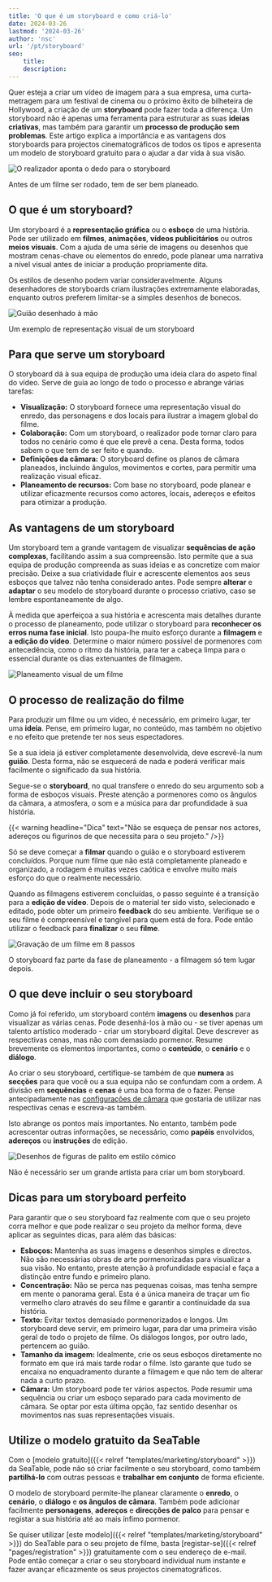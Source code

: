 ```yaml
---
title: 'O que é um storyboard e como criá-lo'
date: 2024-03-26
lastmod: '2024-03-26'
author: 'nsc'
url: '/pt/storyboard'
seo:
    title:
    description:
---
```


Quer esteja a criar um vídeo de imagem para a sua empresa, uma curta-metragem para um festival de cinema ou o próximo êxito de bilheteira de Hollywood, a criação de um **storyboard** pode fazer toda a diferença. Um storyboard não é apenas uma ferramenta para estruturar as suas **ideias criativas**, mas também para garantir um **processo de produção sem problemas**. Este artigo explica a importância e as vantagens dos storyboards para projectos cinematográficos de todos os tipos e apresenta um modelo de storyboard gratuito para o ajudar a dar vida à sua visão.

![O realizador aponta o dedo para o storyboard](images/dix-sept-xEKgWKmUk5A-unsplash-711x463.jpg)

Antes de um filme ser rodado, tem de ser bem planeado.

## O que é um storyboard?

Um storyboard é a **representação gráfica** ou o **esboço** de uma história. Pode ser utilizado em **filmes**, **animações**, **vídeos publicitários** ou outros **meios visuais**. Com a ajuda de uma série de imagens ou desenhos que mostram cenas-chave ou elementos do enredo, pode planear uma narrativa a nível visual antes de iniciar a produção propriamente dita.

Os estilos de desenho podem variar consideravelmente. Alguns desenhadores de storyboards criam ilustrações extremamente elaboradas, enquanto outros preferem limitar-se a simples desenhos de bonecos.

![Guião desenhado à mão](images/dix-sept-idiRDLFPH6A-unsplash-711x936.jpg)

Um exemplo de representação visual de um storyboard

## Para que serve um storyboard

O storyboard dá à sua equipa de produção uma ideia clara do aspeto final do vídeo. Serve de guia ao longo de todo o processo e abrange várias tarefas:

- **Visualização:** O storyboard fornece uma representação visual do enredo, das personagens e dos locais para ilustrar a imagem global do filme.
- **Colaboração:** Com um storyboard, o realizador pode tornar claro para todos no cenário como é que ele prevê a cena. Desta forma, todos sabem o que tem de ser feito e quando.
- **Definições da câmara:** O storyboard define os planos de câmara planeados, incluindo ângulos, movimentos e cortes, para permitir uma realização visual eficaz.
- **Planeamento de recursos:** Com base no storyboard, pode planear e utilizar eficazmente recursos como actores, locais, adereços e efeitos para otimizar a produção.

## As vantagens de um storyboard

Um storyboard tem a grande vantagem de visualizar **sequências de ação complexas**, facilitando assim a sua compreensão. Isto permite que a sua equipa de produção compreenda as suas ideias e as concretize com maior precisão. Deixe a sua criatividade fluir e acrescente elementos aos seus esboços que talvez não tenha considerado antes. Pode sempre **alterar** e **adaptar** o seu modelo de storyboard durante o processo criativo, caso se lembre espontaneamente de algo.

À medida que aperfeiçoa a sua história e acrescenta mais detalhes durante o processo de planeamento, pode utilizar o storyboard para **reconhecer os erros numa fase inicial**. Isto poupa-lhe muito esforço durante a **filmagem** e **a edição do vídeo**. Determine o maior número possível de pormenores com antecedência, como o ritmo da história, para ter a cabeça limpa para o essencial durante os dias extenuantes de filmagem.

![Planeamento visual de um filme](images/matt-popovich-pJwWrP-OIfk-unsplash-711x457.jpg)

## O processo de realização do filme

Para produzir um filme ou um vídeo, é necessário, em primeiro lugar, ter uma **ideia**. Pense, em primeiro lugar, no conteúdo, mas também no objetivo e no efeito que pretende ter nos seus espectadores.

Se a sua ideia já estiver completamente desenvolvida, deve escrevê-la num **guião**. Desta forma, não se esquecerá de nada e poderá verificar mais facilmente o significado da sua história.

Segue-se o **storyboard**, no qual transfere o enredo do seu argumento sob a forma de esboços visuais. Preste atenção a pormenores como os ângulos da câmara, a atmosfera, o som e a música para dar profundidade à sua história.

{{< warning headline="Dica" text="Não se esqueça de pensar nos actores, adereços ou figurinos de que necessita para o seu projeto." />}}

Só se deve começar a **filmar** quando o guião e o storyboard estiverem concluídos. Porque num filme que não está completamente planeado e organizado, a rodagem é muitas vezes caótica e envolve muito mais esforço do que o realmente necessário.

Quando as filmagens estiverem concluídas, o passo seguinte é a transição para a **edição de vídeo**. Depois de o material ter sido visto, selecionado e editado, pode obter um primeiro **feedback** do seu ambiente. Verifique se o seu filme é compreensível e tangível para quem está de fora. Pode então utilizar o feedback para **finalizar** o seu **filme**.

![Gravação de um filme em 8 passos](images/Film-drehen-in-8-Schritten-711x1264.png)

O storyboard faz parte da fase de planeamento - a filmagem só tem lugar depois.

## O que deve incluir o seu storyboard

Como já foi referido, um storyboard contém **imagens** ou **desenhos** para visualizar as várias cenas. Pode desenhá-los à mão ou - se tiver apenas um talento artístico moderado - criar um storyboard digital. Deve descrever as respectivas cenas, mas não com demasiado pormenor. Resume brevemente os elementos importantes, como o **conteúdo**, o **cenário** e o **diálogo**.

Ao criar o seu storyboard, certifique-se também de que **numera** as **secções** para que você ou a sua equipa não se confundam com a ordem. A divisão em **sequências** e **cenas** é uma boa forma de o fazer. Pense antecipadamente nas [configurações de câmara](https://filmpuls.info/einstellungen-einstellungsgroesse-bildausschnitt/) que gostaria de utilizar nas respectivas cenas e escreva-as também.

Isto abrange os pontos mais importantes. No entanto, também pode acrescentar outras informações, se necessário, como **papéis** envolvidos, **adereços** ou **instruções** de edição.

![Desenhos de figuras de palito em estilo cómico](images/nasim-keshmiri-bNjYwZrkJ3A-unsplash-711x474.jpg)

Não é necessário ser um grande artista para criar um bom storyboard.

## Dicas para um storyboard perfeito

Para garantir que o seu storyboard faz realmente com que o seu projeto corra melhor e que pode realizar o seu projeto da melhor forma, deve aplicar as seguintes dicas, para além das básicas:

- **Esboços:** Mantenha as suas imagens e desenhos simples e directos. Não são necessárias obras de arte pormenorizadas para visualizar a sua visão. No entanto, preste atenção à profundidade espacial e faça a distinção entre fundo e primeiro plano.
- **Concentração:** Não se perca nas pequenas coisas, mas tenha sempre em mente o panorama geral. Esta é a única maneira de traçar um fio vermelho claro através do seu filme e garantir a continuidade da sua história.
- **Texto:** Evitar textos demasiado pormenorizados e longos. Um storyboard deve servir, em primeiro lugar, para dar uma primeira visão geral de todo o projeto de filme. Os diálogos longos, por outro lado, pertencem ao guião.
- **Tamanho da imagem:** Idealmente, crie os seus esboços diretamente no formato em que irá mais tarde rodar o filme. Isto garante que tudo se encaixa no enquadramento durante a filmagem e que não tem de alterar nada a curto prazo.
- **Câmara:** Um storyboard pode ter vários aspectos. Pode resumir uma sequência ou criar um esboço separado para cada movimento de câmara. Se optar por esta última opção, faz sentido desenhar os movimentos nas suas representações visuais.

## Utilize o modelo gratuito da SeaTable

Com o [modelo gratuito]({{< relref "templates/marketing/storyboard" >}}) da SeaTable, pode não só criar facilmente o seu storyboard, como também **partilhá-lo** com outras pessoas e **trabalhar em conjunto** de forma eficiente.

O modelo de storyboard permite-lhe planear claramente o **enredo**, o **cenário**, o **diálogo** e **os ângulos de câmara**. Também pode adicionar facilmente **personagens**, **adereços** e **direcções de palco** para pensar e registar a sua história até ao mais ínfimo pormenor.

Se quiser utilizar [este modelo]({{< relref "templates/marketing/storyboard" >}}) do SeaTable para o seu projeto de filme, basta [registar-se]({{< relref "pages/registration" >}}) gratuitamente com o seu endereço de e-mail. Pode então começar a criar o seu storyboard individual num instante e fazer avançar eficazmente os seus projectos cinematográficos.
